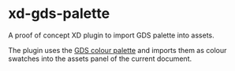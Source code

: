 # xd-gds-palette
A proof of concept XD plugin to import GDS palette into assets.

The plugin uses the [GDS colour palette](https://design-system.service.gov.uk/styles/colour/) and imports them as colour swatches into the assets panel of the current document.
